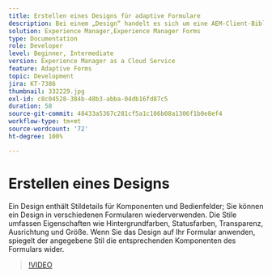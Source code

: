```yaml
---
title: Erstellen eines Designs für adaptive Formulare
description: Bei einem „Design“ handelt es sich um eine AEM-Client-Bibliothek, die das Look-and-Feel Ihres adaptiven Formulars definiert.
solution: Experience Manager,Experience Manager Forms
type: Documentation
role: Developer
level: Beginner, Intermediate
version: Experience Manager as a Cloud Service
feature: Adaptive Forms
topic: Development
jira: KT-7386
thumbnail: 332229.jpg
exl-id: c8c04528-384b-48b3-abba-04db16fd87c5
duration: 58
source-git-commit: 48433a5367c281cf5a1c106b08a1306f1b0e8ef4
workflow-type: tm+mt
source-wordcount: '72'
ht-degree: 100%

---
```


# Erstellen eines Designs

Ein Design enthält Stildetails für Komponenten und Bedienfelder; Sie können ein Design in verschiedenen Formularen wiederverwenden. Die Stile umfassen Eigenschaften wie Hintergrundfarben, Statusfarben, Transparenz, Ausrichtung und Größe. Wenn Sie das Design auf Ihr Formular anwenden, spiegelt der angegebene Stil die entsprechenden Komponenten des Formulars wider.

>[!VIDEO](https://video.tv.adobe.com/v/332229?quality=12&learn=on)
